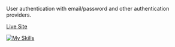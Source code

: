 User authentication with email/password and other authentication providers.

[Live Site](https://user-authentication-chi.vercel.app/)

[![My Skills](https://skillicons.dev/icons?i=react,firebase)](https://skillicons.dev)
